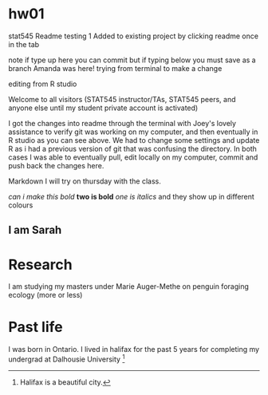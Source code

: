 # hw01
stat545
Readme testing 1
Added to existing project by clicking readme once in the tab

note if type up here you can commit but if typing below you must save as a branch
Amanda was here!
trying from terminal to make a change


editing from R studio

Welcome to all visitors (STAT545 instructor/TAs, STAT545 peers, and anyone else until my student private account is activated)

I got the changes into readme through the terminal with Joey's lovely assistance to verify git was working on my computer, and then eventually in R studio as you can see above. We had to change some settings and update R as i had a previous version of git that was confusing the directory. In both cases I was able to eventually pull, edit locally on my computer, commit and push back the changes here. 

Markdown I will try on thursday with the class. 

*can i make this bold*
**two is bold** *one is italics* and they show up in different colours 

## I am Sarah
# Research
I am studying my masters under Marie Auger-Methe on penguin foraging ecology (more or less)

# Past life
I was born in Ontario.
I lived in halifax for the past 5 years for completing my undergrad at Dalhousie University [^1]

[^1]: Halifax is a beautiful city.


